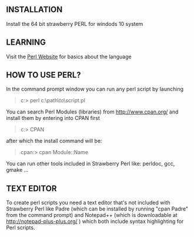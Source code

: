 ## INSTALLATION
Install the 64 bit strawberry PERL for windods 10 system

## LEARNING
Visit the [Perl Website](https://learn.perl.org/) for basics about the language

## HOW TO USE PERL?
In the command prompt window you can run any perl script by launching
> c:> perl c:\path\to\script.pl

You can search Perl Modules (libraries) from http://www.cpan.org/ and install them by entering into CPAN first
> c:> CPAN

after which the install command will be:
> cpan:> cpan Module::Name

You can run other tools included in Strawberry Perl like: perldoc, gcc, gmake ...

## TEXT EDITOR
To create perl scripts you need a text editor that's not included with Strawberry Perl like Padre (which can be installed by running
"cpan Padre" from the command prompt) and Notepad++ (which is downloadable at
http://notepad-plus-plus.org/ ) which both include syntax highlighting
for Perl scripts.


 
